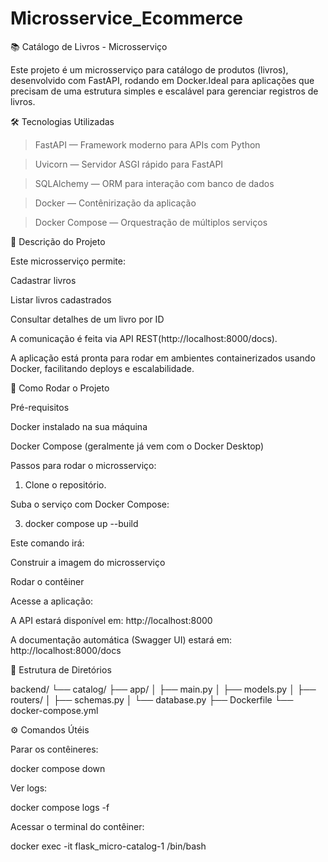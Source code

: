 # Microsservice_Ecommerce

📚 Catálogo de Livros - Microsserviço

Este projeto é um microsserviço para catálogo de produtos (livros), desenvolvido com FastAPI, rodando em Docker.Ideal para aplicações que precisam de uma estrutura simples e escalável para gerenciar registros de livros.

🛠️ Tecnologias Utilizadas

> FastAPI — Framework moderno para APIs com Python

> Uvicorn — Servidor ASGI rápido para FastAPI

> SQLAlchemy — ORM para interação com banco de dados

> Docker — Contênirização da aplicação

> Docker Compose — Orquestração de múltiplos serviços

📄 Descrição do Projeto

Este microsserviço permite:

Cadastrar livros

Listar livros cadastrados

Consultar detalhes de um livro por ID

A comunicação é feita via API REST(http://localhost:8000/docs).

A aplicação está pronta para rodar em ambientes containerizados usando Docker, facilitando deploys e escalabilidade.

🚀 Como Rodar o Projeto

Pré-requisitos

Docker instalado na sua máquina

Docker Compose (geralmente já vem com o Docker Desktop)

Passos para rodar o microsserviço:

1. Clone o repositório.

Suba o serviço com Docker Compose:

3. docker compose up --build

Este comando irá:

Construir a imagem do microsserviço

Rodar o contêiner

Acesse a aplicação:

A API estará disponível em: http://localhost:8000

A documentação automática (Swagger UI) estará em: http://localhost:8000/docs

🐳 Estrutura de Diretórios

backend/
└── catalog/
    ├── app/
    │   ├── main.py
    │   ├── models.py
    │   ├── routers/
    │   ├── schemas.py
    │   └── database.py
    ├── Dockerfile
    └── docker-compose.yml

⚙️ Comandos Útéis

Parar os contêineres:

docker compose down

Ver logs:

docker compose logs -f

Acessar o terminal do contêiner:

docker exec -it flask_micro-catalog-1 /bin/bash
